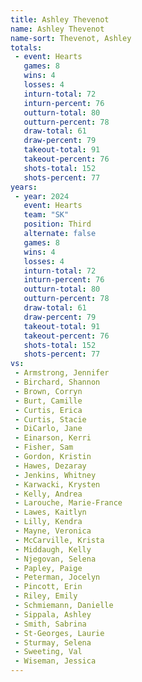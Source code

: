 ```yaml
---
title: Ashley Thevenot
name: Ashley Thevenot
name-sort: Thevenot, Ashley
totals:
 - event: Hearts
   games: 8
   wins: 4
   losses: 4
   inturn-total: 72
   inturn-percent: 76
   outturn-total: 80
   outturn-percent: 78
   draw-total: 61
   draw-percent: 79
   takeout-total: 91
   takeout-percent: 76
   shots-total: 152
   shots-percent: 77
years:
 - year: 2024
   event: Hearts
   team: "SK"
   position: Third
   alternate: false
   games: 8
   wins: 4
   losses: 4
   inturn-total: 72
   inturn-percent: 76
   outturn-total: 80
   outturn-percent: 78
   draw-total: 61
   draw-percent: 79
   takeout-total: 91
   takeout-percent: 76
   shots-total: 152
   shots-percent: 77
vs:
 - Armstrong, Jennifer
 - Birchard, Shannon
 - Brown, Corryn
 - Burt, Camille
 - Curtis, Erica
 - Curtis, Stacie
 - DiCarlo, Jane
 - Einarson, Kerri
 - Fisher, Sam
 - Gordon, Kristin
 - Hawes, Dezaray
 - Jenkins, Whitney
 - Karwacki, Krysten
 - Kelly, Andrea
 - Larouche, Marie-France
 - Lawes, Kaitlyn
 - Lilly, Kendra
 - Mayne, Veronica
 - McCarville, Krista
 - Middaugh, Kelly
 - Njegovan, Selena
 - Papley, Paige
 - Peterman, Jocelyn
 - Pincott, Erin
 - Riley, Emily
 - Schmiemann, Danielle
 - Sippala, Ashley
 - Smith, Sabrina
 - St-Georges, Laurie
 - Sturmay, Selena
 - Sweeting, Val
 - Wiseman, Jessica
---
```

